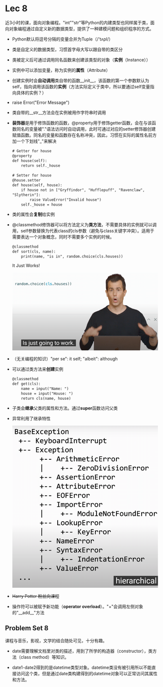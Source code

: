 # Lec 8

近3小时的课，面向对象编程。"int""str"等Python的内建类型也同样属于类，面向对象编程通过自定义新的数据类型，提供了一种建模问题和组织程序的方式。

- Python默认将逗号分隔的变量合并为Tuple（/'tʌpl/）

- 类是自定义的数据类型，习惯首字母大写以跟自带的类区分

- 类被定义后可通过调用同名函数来创建该类型的对象（**实例**（Instance））

- 实例中可以添加变量，称为实例的**属性**（Attribute）

- 创建实例时会**自动调用**类自带的函数__init__，该函数的第一个参数默认为self，指向调用该函数的**实例**（方法实际定义于类中，所以要通过self变量指向具体的实例？）

- raise Error("Error Message")

- 类自带的__str__方法会在实例被用作字符串时调用

- **装饰器**是用于修饰函数的函数，@property用于修饰getter函数，会在与该函数同名的变量被"."语法访问时自动调用，此时可通过对应的setter修饰器创建赋值函数。同名的变量和函数存在名称冲突，因此，习惯在实际的属性名前方加一个下划线"_"来解决

    ```Py
    # Getter for house
    @property
    def house(self):
        return self._house

    # Setter for house
    @house.setter
    def house(self, house):
        if house not in ["Gryffindor", "Hufflepuff", "Ravenclaw", "Slytherin"]:
            raise ValueError("Invalid house")
        self._house = house
    ```

- 类的属性会**复制**给实例

- @classmethod修饰器可以将方法定义为**类方法**，不需要具体的实例就可以调用，self参数替换为代表class的cls参数（避免与class关键字冲突）。适用于需要表达一个对象概念，同时不需要多个实例的时候。

    ```Py
    @classmethod
    def sort(cls, name):
        print(name, "is in", random.choice(cls.houses))
    ```

    It Just Works!

    ![It Just Works!](image.png)

- （无关编程的知识）"per se": it self; "albeit": although

- 可以通过类方法来**创建**实例

    ```Py
    @classmethod
    def get(cls):
        name = input("Name: ")
        house = input("House: ")
        return cls(name, house)
    ```

- 子类会**继承**父类的属性和方法。通过**super**函数访问父类

- 异常利用了继承特性

    ![Alt text](image-1.png)

- ~~Harry Potter 粉丝向课程~~

- 操作符可以被赋予新功能（**operator overload**）。"+"会调用左侧对象的"\_\_add\_\_"方法

## Problem Set 8

课程与音乐，影视，文学的结合随处可见，十分有趣。

- date需要理解文档里对类的描述，用到了所学的构造器（constructor），类方法（class method）等知识。

- date1-date2得到的是datetime类型对象。datetime类没有被引用所以不能直接访问这个类，但是通过date类构建得到的datetime对象可以正常访问其属性和方法。
